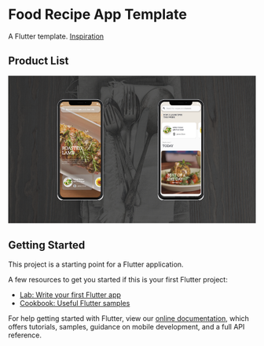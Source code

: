 # Food Recipe App Template

A Flutter template. <a href="https://dribbble.com/shots/5137623-Food-App">Inspiration</a>


## Product List
<img src="assets/ss.png" width="1500" height="300"/>

## Getting Started

This project is a starting point for a Flutter application.

A few resources to get you started if this is your first Flutter project:

- [Lab: Write your first Flutter app](https://flutter.dev/docs/get-started/codelab)
- [Cookbook: Useful Flutter samples](https://flutter.dev/docs/cookbook)

For help getting started with Flutter, view our
[online documentation](https://flutter.dev/docs), which offers tutorials,
samples, guidance on mobile development, and a full API reference.
